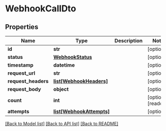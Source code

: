 # WebhookCallDto


## Properties
Name | Type | Description | Notes
------------ | ------------- | ------------- | -------------
**id** | **str** |  | [optional] 
**status** | [**WebhookStatus**](WebhookStatus.md) |  | [optional] 
**timestamp** | **datetime** |  | [optional] 
**request_url** | **str** |  | [optional] 
**request_headers** | [**list[WebhookHeaders]**](WebhookHeaders.md) |  | [optional] 
**request_body** | **object** |  | [optional] 
**count** | **int** |  | [optional] [readonly] 
**attempts** | [**list[WebhookAttempts]**](WebhookAttempts.md) |  | [optional] 

[[Back to Model list]](../README.md#documentation-for-models) [[Back to API list]](../README.md#documentation-for-api-endpoints) [[Back to README]](../README.md)


